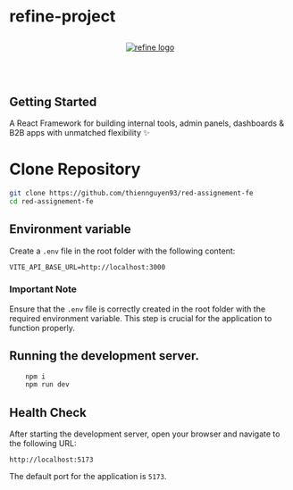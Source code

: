 # refine-project

<div align="center" style="margin: 30px;">
    <a href="https://refine.dev">
    <img alt="refine logo" src="https://refine.ams3.cdn.digitaloceanspaces.com/readme/refine-readme-banner.png">
    </a>
</div>
<br/>

## Getting Started

A React Framework for building internal tools, admin panels, dashboards & B2B apps with unmatched flexibility ✨

# Clone Repository

```bash
git clone https://github.com/thiennguyen93/red-assignement-fe
cd red-assignement-fe
```

## Environment variable

Create a `.env` file in the root folder with the following content:

```
VITE_API_BASE_URL=http://localhost:3000
```

### Important Note

Ensure that the `.env` file is correctly created in the root folder with the required environment variable. This step is crucial for the application to function properly.

## Running the development server.

```bash
    npm i
    npm run dev
```

## Health Check

After starting the development server, open your browser and navigate to the following URL:

```
http://localhost:5173
```

The default port for the application is `5173`.
